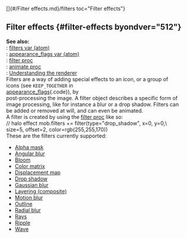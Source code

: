 []{#/Filter effects.md}/filters toc="Filter effects"}    
## Filter effects {#filter-effects byondver="512"}    
**See also:**    
:   [filters var (atom)](/atom/var/filters)    
:   [appearance_flags var (atom)](/atom/var/appearance_flags)    
:   [filter proc](/proc/filter)    
:   [animate proc](/proc/animate)    
:   [Understanding the renderer](/%7Bnotes%7D/renderer)    
Filters are a way of adding special effects to an icon, or a group of    
icons (see `KEEP_TOGETHER` in    
[appearance_flags](/atom/var/appearance_flags){.code}), by    
post-processing the image. A filter object describes a specific form of    
image processing, like for instance a blur or a drop shadow. Filters can    
be added or removed at will, and can even be animated.    
A filter is created by using the [filter proc](/proc/filter) like so:    
// halo effect mob.filters += filter(type=\"drop_shadow\", x=0, y=0,\\    
size=5, offset=2, color=rgb(255,255,170))    
These are the filters currently supported:    
-   [Alpha mask](/%7Bnotes%7D/filters/alpha)    
-   [Angular blur](/%7Bnotes%7D/filters/angular_blur)    
-   [Bloom](/%7Bnotes%7D/filters/bloom)    
-   [Color matrix](/%7Bnotes%7D/filters/color)    
-   [Displacement map](/%7Bnotes%7D/filters/displace)    
-   [Drop shadow](/%7Bnotes%7D/filters/drop_shadow)    
-   [Gaussian blur](/%7Bnotes%7D/filters/blur)    
-   [Layering (composite)](/%7Bnotes%7D/filters/layer)    
-   [Motion blur](/%7Bnotes%7D/filters/motion_blur)    
-   [Outline](/%7Bnotes%7D/filters/outline)    
-   [Radial blur](/%7Bnotes%7D/filters/radial_blur)    
-   [Rays](/%7Bnotes%7D/filters/rays)    
-   [Ripple](/%7Bnotes%7D/filters/ripple)    
-   [Wave](/%7Bnotes%7D/filters/wave)  